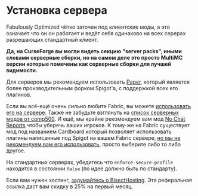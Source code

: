 # Установка сервера

Fabulously Optimized чётко заточен под клиентские моды, а это означает что он он работает и ведёт себя одинаково на всех серерах разрешающих стандартный клиент. 

**Да, на CurseForge вы могли видеть секцию "server packs", иными словами серверные сборки, но на самом деле это просто MultiMC версии которые помечены как серверные сборки для лучшей видимости.**

Для серверов мы рекомендуем использовать [Paper](https://papermc.io), который является более производительным форком Spigot'a, с поддержкой всех его плагинов. 

Если вы всё-ещё очень сильно любите Fabric, вы можете [использовать его на сервере](https://fabricmc.net/use/?page=server). Также не забудьте взглянуть на [список серверных модов от comp500](https://github.com/comp500/fabric-serverside-mods#performance). И ещё, мы крайне рекомендуем вам мод [No Chat Reports](https://www.curseforge.com/minecraft/mc-mods/no-chat-reports) чтобы уберечь ваших игроков. К тому-же на Fabric существует мод под названием Cardboard который позволяет использовать плагины написанные под Spigot на вашем Fabric сервере, [но мы не рекомендуем вам его использовать](https://gist.github.com/Patbox/e44844294c358b614d347d369b0fc3bf), просто выберите либо то либо другое.

На стандартных серверах, убедитесь что `enforce-secure-profile` находится в состоянии `false` (по идее должно быть по стандарту).

Если вам нужен хостинг, [задумайтесь о BisectHosting](https://www.bisecthosting.com/clients/aff.php?aff=2604). Эта реферальная ссылка даст вам скидку в 25% на первый месяц.
